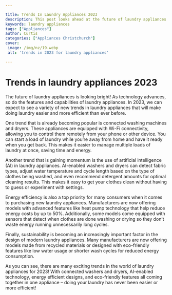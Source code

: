 ```yaml
---

title: Trends In Laundry Appliances 2023
description: This post looks ahead at the future of laundry appliances and the exciting new technologies that are being developed, so read on to find out how this will make your laundry routine easier and more efficient!
keywords: laundry appliances
tags: ["Appliances"]
author: Curtis
categories: ["Appliances Christchurch"]
cover: 
 image: /img/nz/19.webp
 alt: 'trends in 2023 for laundry appliances'

---
```


# Trends in laundry appliances 2023

The future of laundry appliances is looking bright! As technology advances, so do the features and capabilities of laundry appliances. In 2023, we can expect to see a variety of new trends in laundry appliances that will make doing laundry easier and more efficient than ever before. 

One trend that is already becoming popular is connected washing machines and dryers. These appliances are equipped with Wi-Fi connectivity, allowing you to control them remotely from your phone or other device. You can start a load of laundry while you’re away from home and have it ready when you get back. This makes it easier to manage multiple loads of laundry at once, saving time and energy. 

Another trend that is gaining momentum is the use of artificial intelligence (AI) in laundry appliances. AI-enabled washers and dryers can detect fabric types, adjust water temperature and cycle length based on the type of clothes being washed, and even recommend detergent amounts for optimal cleaning results. This makes it easy to get your clothes clean without having to guess or experiment with settings. 

Energy efficiency is also a top priority for many consumers when it comes to purchasing new laundry appliances. Manufacturers are now offering models with advanced features like heat pump technology that help reduce energy costs by up to 50%. Additionally, some models come equipped with sensors that detect when clothes are done washing or drying so they don’t waste energy running unnecessarily long cycles. 

Finally, sustainability is becoming an increasingly important factor in the design of modern laundry appliances. Many manufacturers are now offering models made from recycled materials or designed with eco-friendly features like low water usage or shorter wash cycles for reduced energy consumption. 

As you can see, there are many exciting trends in the world of laundry appliances for 2023! With connected washers and dryers, AI-enabled technology, energy efficient designs, and eco-friendly features all coming together in one appliance – doing your laundry has never been easier or more efficient!